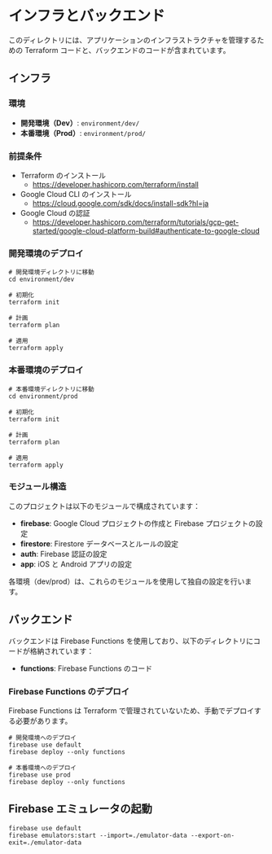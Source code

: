# インフラとバックエンド

このディレクトリには、アプリケーションのインフラストラクチャを管理するための Terraform コードと、バックエンドのコードが含まれています。

## インフラ

### 環境

- **開発環境（Dev）**: `environment/dev/`
- **本番環境（Prod）**: `environment/prod/`

### 前提条件

- Terraform のインストール
  - https://developer.hashicorp.com/terraform/install
- Google Cloud CLI のインストール
  - https://cloud.google.com/sdk/docs/install-sdk?hl=ja
- Google Cloud の認証
  - https://developer.hashicorp.com/terraform/tutorials/gcp-get-started/google-cloud-platform-build#authenticate-to-google-cloud

### 開発環境のデプロイ

```shell
# 開発環境ディレクトリに移動
cd environment/dev

# 初期化
terraform init

# 計画
terraform plan

# 適用
terraform apply
```

### 本番環境のデプロイ

```shell
# 本番環境ディレクトリに移動
cd environment/prod

# 初期化
terraform init

# 計画
terraform plan

# 適用
terraform apply
```

### モジュール構造

このプロジェクトは以下のモジュールで構成されています：

- **firebase**: Google Cloud プロジェクトの作成と Firebase プロジェクトの設定
- **firestore**: Firestore データベースとルールの設定
- **auth**: Firebase 認証の設定
- **app**: iOS と Android アプリの設定

各環境（dev/prod）は、これらのモジュールを使用して独自の設定を行います。

## バックエンド

バックエンドは Firebase Functions を使用しており、以下のディレクトリにコードが格納されています：

- **functions**: Firebase Functions のコード

### Firebase Functions のデプロイ

Firebase Functions は Terraform で管理されていないため、手動でデプロイする必要があります。

```shell
# 開発環境へのデプロイ
firebase use default
firebase deploy --only functions

# 本番環境へのデプロイ
firebase use prod
firebase deploy --only functions
```

## Firebase エミュレータの起動

```shell
firebase use default
firebase emulators:start --import=./emulator-data --export-on-exit=./emulator-data
```
